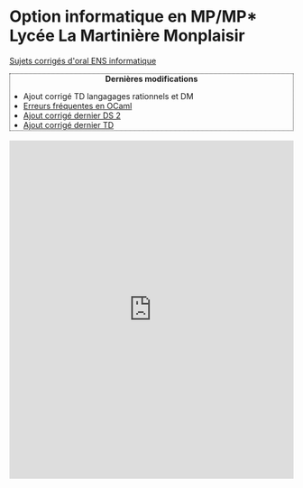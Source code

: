 # Option informatique en MP/MP\* <br/> Lycée La Martinière Monplaisir

[Sujets corrigés d'oral ENS informatique](https://diplome.di.ens.fr/informatique-ens/annales.html)

<div id="" style="border-style:dotted; border-width:1px; overflow:scroll; height:100px;">
<center><b>Dernières modifications</b></center>
<ul>
<li>Ajout corrigé TD langagages rationnels et DM</li>
<li><a href=https://raw.githubusercontent.com/mp-info/mp-info.github.io/main/files/1_revisions/revisions_ocaml.pdf>Erreurs fréquentes en OCaml</a></li>
<li><a href=https://raw.githubusercontent.com/mp-info/mp-info.github.io/main/files/ds/ds2/ds2_cor.pdf>Ajout corrigé dernier DS 2</a></li>
<li><a href=https://mp-info.github.io/4_kruskal/td/td_kruskal_dijkstra_couplage.html>Ajout corrigé dernier TD</a></li>
<li><a href="https://capytale2.ac-paris.fr/web/c/6116-1007301">Votre TP voyageur de commerce est à nouveau disponible</a></li>
<li><a href="https://adventofcode.com">Advent of code</a> propose un exo par jour jusqu'au 25 décembre</li>
<li>Ajout corrigé TP voyageur de commerce</li>
<li>Ajout corrigé TD file de priorité</li>
<li><a href=https://github.com/mp-info/mp-info.github.io/discussions>Ajout d'un espace discussion pour poser des questions</a></li>
</ul>
</div> 
<br />

<iframe src="https://calendar.google.com/calendar/embed?height=600&wkst=2&bgcolor=%23ffffff&ctz=Europe%2FParis&showTitle=0&showPrint=0&showTabs=1&showCalendars=1&showTz=0&src=MzNiNnExY2ppOW84ZDBhcm8yc3R0Z3BtM29AZ3JvdXAuY2FsZW5kYXIuZ29vZ2xlLmNvbQ&src=M2hha3JjZmVkMGswNTI2YXYzNzIwaWdqdW9nYTVsODFAaW1wb3J0LmNhbGVuZGFyLmdvb2dsZS5jb20&src=ZnIuZnJlbmNoI2hvbGlkYXlAZ3JvdXAudi5jYWxlbmRhci5nb29nbGUuY29t&color=%23D50000&color=%23E4C441&color=%230B8043" style="border-width:0" width="100%" height="600" frameborder="0" scrolling="no"></iframe>
